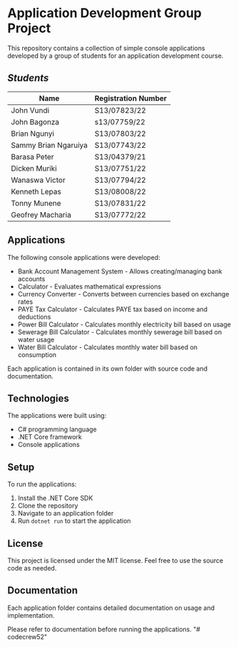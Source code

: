 # Application Development Group Project

This repository contains a collection of simple console applications developed by a group of students for an application development course.

## *Students*
| Name | Registration Number |
|--|--|
| John Vundi | S13/07823/22 |
| John Bagonza | s13/07759/22 | 
| Brian Ngunyi | S13/07803/22 |
| Sammy Brian Ngaruiya | S13/07743/22 |
| Barasa Peter | S13/04379/21 |
| Dicken Muriki | S13/07751/22 |
| Wanaswa Victor | S13/07794/22 |
| Kenneth Lepas| S13/08008/22 |  
| Tonny Munene | S13/07831/22 |
|  Geofrey Macharia | S13/07772/22 |
## Applications

The following console applications were developed:

- Bank Account Management System - Allows creating/managing bank accounts 
- Calculator - Evaluates mathematical expressions
- Currency Converter - Converts between currencies based on exchange rates
- PAYE Tax Calculator - Calculates PAYE tax based on income and deductions  
- Power Bill Calculator - Calculates monthly electricity bill based on usage
- Sewerage Bill Calculator - Calculates monthly sewerage bill based on water usage
- Water Bill Calculator - Calculates monthly water bill based on consumption 

Each application is contained in its own folder with source code and documentation.

## Technologies

The applications were built using:

- C# programming language
- .NET Core framework
- Console applications

## Setup

To run the applications:

1. Install the .NET Core SDK
2. Clone the repository
3. Navigate to an application folder
4. Run `dotnet run` to start the application

## License

This project is licensed under the MIT license. Feel free to use the source code as needed.

## Documentation

Each application folder contains detailed documentation on usage and implementation.

Please refer to documentation before running the applications.
"# codecrew52" 
